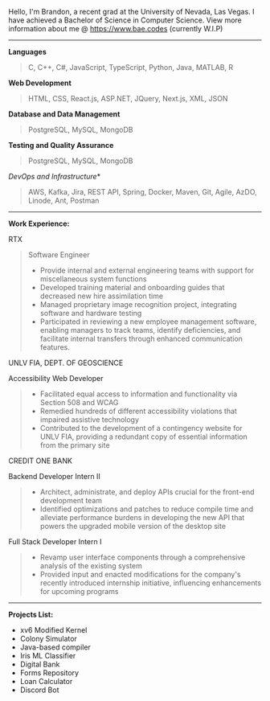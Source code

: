 Hello, I'm Brandon, a recent grad at the University of Nevada, Las Vegas. I have achieved a Bachelor of Science in Computer Science. View more information about me @ https://www.bae.codes (currently W.I.P)

---
**Languages**
> C, C++, C#, JavaScript, TypeScript, Python, Java, MATLAB, R

**Web Development**
> HTML, CSS, React.js, ASP.NET, JQuery, Next.js, XML, JSON

**Database and Data Management**
> PostgreSQL, MySQL, MongoDB

**Testing and Quality Assurance**
> PostgreSQL, MySQL, MongoDB

*DevOps and Infrastructure**
> AWS, Kafka, Jira, REST API, Spring, Docker, Maven, Git, Agile, AzDO, Linode, Ant, Postman
---
**Work Experience:**

RTX

> Software Engineer
> - Provide internal and external engineering teams with support for miscellaneous system functions
> - Developed training material and onboarding guides that decreased new hire assimilation time
> - Managed proprietary image recognition project, integrating software and hardware testing
> - Participated in reviewing a new employee management software, enabling managers to track teams,
identify deficiencies, and facilitate internal transfers through enhanced communication features.

UNLV FIA, DEPT. OF GEOSCIENCE

Accessibility Web Developer
> - Facilitated equal access to information and functionality via Section 508 and WCAG
> - Remedied hundreds of different accessibility violations that impaired assistive technology
> - Contributed to the development of a contingency website for UNLV FIA, providing a redundant
copy of essential information from the primary site

CREDIT ONE BANK

Backend Developer Intern II
> - Architect, administrate, and deploy APIs crucial for the front-end development team
> - Identified optimizations and patches to reduce compile time and alleviate performance burdens in
developing the new API that powers the upgraded mobile version of the desktop site

Full Stack Developer Intern I
> - Revamp user interface components through a comprehensive analysis of the existing system
> - Provided input and enacted modifications for the company's recently introduced internship initiative,
influencing enhancements for upcoming programs
  
---
**Projects List:**
- xv6 Modified Kernel
- Colony Simulator
- Java-based compiler
- Iris ML Classifier
- Digital Bank
- Forms Repository
- Loan Calculator
- Discord Bot
